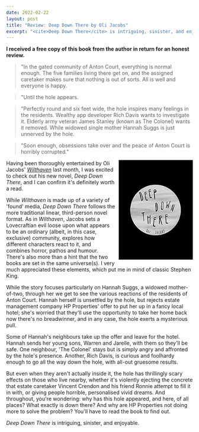```yaml
---
date: 2022-02-22
layout: post
title: "Review: Deep Down There by Oli Jacobs"
excerpt: "<cite>Deep Down There</cite> is intriguing, sinister, and enjoyable."
---
```


**I received a free copy of this book from the author in return for an honest review.**

> "In the gated community of Anton Court, everything is normal enough. The five families living there get on, and the assigned caretaker makes sure that nothing is out of sorts. All is well and everyone is happy.

> "Until the hole appears.

> "Perfectly round and six feet wide, the hole inspires many feelings in the residents. Wealthy app developer Rich Davis wants to investigate it. Elderly army veteran James Stanley (known as The Colonel) wants it removed. While widowed single mother Hannah Suggs is just unnerved by the hole.

> "Soon enough, obsessions take over and the peace of Anton Court is horribly corrupted."

<img src="/images/deep-down-there-200.jpg" alt="Deep Down There" style="float: right; margin-bottom: 10px; margin-left: 10px;">

Having been thoroughly entertained by Oli Jacobs' [<cite>Wilthaven</cite>](/blog-tour-wilthaven/) last month, I was excited to check out his new novel, <cite>Deep Down There</cite>, and I can confirm it's definitely worth a read.

While <cite>Wilthaven</cite> is made up of a variety of 'found' media, <cite>Deep Down There</cite> follows the more traditional linear, third-person novel format. As in <cite>Wilthaven</cite>, Jacobs sets a Lovecraftian evil loose upon what appears to be an ordinary (albeit, in this case, exclusive) community, explores how different characters react to it, and combines horror, pathos and humour. There's also more than a hint that the two books are set in the same universe(s). I very much appreciated these elements, which put me in mind of classic Stephen King.

While the story focuses particularly on Hannah Suggs, a widowed mother-of-two, through her we get to see the various reactions of the residents of Anton Court. Hannah herself is unsettled by the hole, but rejects estate management company HP Properties' offer to put her up in a fancy local hotel; she's worried that they'll use the opportunity to take her home back now there's no breadwinner, and in any case, the hole exerts a mysterious pull.

Some of Hannah's neighbours take up the offer and leave for the hotel. Hannah sends her young sons, Warren and Jarelle, with them so they'll be safe. One neighbour, 'The Colonel' stays but is simply angry and affronted by the hole's presence. Another, Rich Davis, is curious and foolhardy enough to go all the way down the hole, with all-out gruesome results.

But even when they aren't actually inside it, the hole has thrillingly scary effects on those who live nearby, whether it's violently ejecting the concrete that estate caretaker Vincent Crendon and his friend Ronnie attempt to fill it in with, or giving people horrible, personalised vivid dreams. And throughout, you're wondering: why has this hole appeared, and here, of all places? What exactly is down there? And why are HP Properties not doing more to solve the problem? You'll have to read the book to find out.

<cite>Deep Down There</cite> is intriguing, sinister, and enjoyable.
